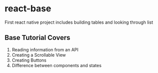 # react-base
First react native project includes building tables and looking through list

## Base Tutorial Covers
1. Reading information from an API
2. Creating a Scrollable View
3. Creating Buttons
4. Difference between components and states
